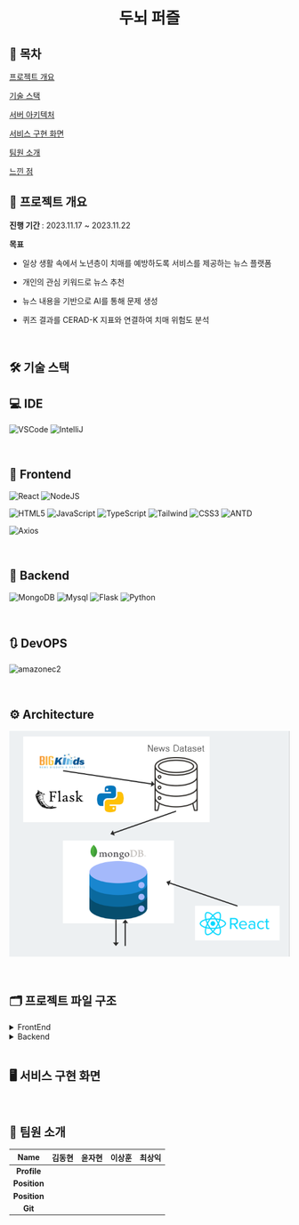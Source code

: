 <h1 align="center"> 두뇌 퍼즐 </h1>

## 📝 목차

[프로젝트 개요](#item-one)

[기술 스택](#item-three)

[서버 아키텍처](#item-four)

[서비스 구현 화면](#item-five)

[팀원 소개](#item-two)

[느낀 점](#item-end)

## 📖 프로젝트 개요

<a name="item-one"></a>

<div>

<strong>진행 기간 </strong>: 2023.11.17 ~ 2023.11.22

<strong>목표</strong>

- 일상 생활 속에서 노년층이 치매를 예방하도록 서비스를 제공하는 뉴스 플랫폼

- 개인의 관심 키워드로 뉴스 추천

- 뉴스 내용을 기반으로 AI를 통해 문제 생성

- 퀴즈 결과를 CERAD-K 지표와 연결하여 치매 위험도 분석

</div>

<br/>

## 🛠️ 기술 스택

<a name="item-three"></a>

## 💻 IDE

![VSCode](https://img.shields.io/badge/VisualStudioCode-007ACC?style=for-the-badge&logo=VisualStudioCode&logoColor=white)
![IntelliJ](https://img.shields.io/badge/intellijidea-000000?style=for-the-badge&logo=intellijidea&logoColor=white)

<br/>

## 📱 Frontend

![React](https://img.shields.io/badge/react-61DAFB?style=for-the-badge&logo=react&logoColor=white)
![NodeJS](https://img.shields.io/badge/node.js-6DA55F?style=for-the-badge&logo=node.js&logoColor=white)

![HTML5](https://img.shields.io/badge/html5-%23E34F26.svg?style=for-the-badge&logo=html5&logoColor=white)
![JavaScript](https://img.shields.io/badge/javascript-F7DF1E?style=for-the-badge&logo=javascript&logoColor=white)
![TypeScript](https://img.shields.io/badge/TypeScript-007ACC?style=for-the-badge&logo=typescript&logoColor=white)
![Tailwind](https://img.shields.io/badge/TailwindCSS-06B6D4?style=for-the-badge&logo=TailwindCSS&logoColor=white)
![CSS3](https://img.shields.io/badge/css3-%231572B6.svg?style=for-the-badge&logo=css3&logoColor=white)
![ANTD](https://img.shields.io/badge/antdesign-0170FE?style=for-the-badge&logo=antdesign&logoColor=white)

![Axios](https://img.shields.io/badge/axios-5A29E4?style=for-the-badge&logo=axios&logoColor=white)

<br/>

## 💾 Backend

![MongoDB](https://img.shields.io/badge/mongoDB-47A248?style=for-the-badge&logo=MongoDB&logoColor=white)
![Mysql](https://img.shields.io/badge/mysql-4479A1?style=for-the-badge&logo=mysql&logoColor=white)
![Flask](https://img.shields.io/badge/flask-%23000.svg?style=for-the-badge&logo=flask&logoColor=white)
![Python](https://img.shields.io/badge/python-3670A0?style=for-the-badge&logo=python&logoColor=ffdd54)

<br/>

## 🔃 DevOPS

![amazonec2](https://img.shields.io/badge/amazonec2-FF9900?style=for-the-badge&logo=amazonec2&logoColor=white)

<br/>

## ⚙️ Architecture

<a name="item-four"></a>

![아키텍처.png](README_assets/9cd8cf173c268b33a24b49d8c99046fd7ec96b85.png)

<br/>

## 🗂️ 프로젝트 파일 구조

<a name="item-five"></a>

<details>
<summary>FrontEnd</summary>

```
📦src
 ┣ 📂assets
 ┃ ┣ 📜art.png
 ┃ ┣ 📜bird.png
 ┃ ┣ 📜ear.png
 ┃ ┣ 📜hand.png
 ┃ ┣ 📜logo.png
 ┃ ┣ 📜main1.png
 ┃ ┣ 📜main2.png
 ┃ ┣ 📜main3.png
 ┃ ┣ 📜main4.png
 ┃ ┗ 📜path.jpg
 ┣ 📂components
 ┃ ┣ 📂quiz
 ┃ ┃ ┣ 📜J1.tsx
 ┃ ┃ ┣ 📜J2.tsx
 ┃ ┃ ┣ 📜J3.tsx
 ┃ ┃ ┣ 📜J4.tsx
 ┃ ┃ ┣ 📜J5.tsx
 ┃ ┃ ┣ 📜J6.tsx
 ┃ ┃ ┣ 📜J7.tsx
 ┃ ┃ ┣ 📜J8.tsx
 ┃ ┃ ┣ 📜J9.tsx
 ┃ ┃ ┣ 📜QuizStep.css
 ┃ ┃ ┗ 📜QuizStep.tsx
 ┃ ┣ 📂ui
 ┃ ┃ ┣ 📜backBtn.tsx
 ┃ ┃ ┣ 📜categoryBtn.tsx
 ┃ ┃ ┗ 📜titleBtn.tsx
 ┃ ┗ 📜Graph.tsx
 ┣ 📂pages
 ┃ ┣ 📜ListenNewsPage.tsx
 ┃ ┣ 📜ListenNewspaper.tsx
 ┃ ┣ 📜MainPage.tsx
 ┃ ┣ 📜ProfilePage.tsx
 ┃ ┣ 📜QuizPage.tsx
 ┃ ┣ 📜ReadNewsPage.tsx
 ┃ ┗ 📜ReadNewspaper.tsx
 ┣ 📂types
 ┃ ┗ 📜index.ts
 ┣ 📂utiles
 ┃ ┣ 📜api.ts
 ┃ ┗ 📜news.ts
 ┣ 📜App.css
 ┣ 📜App.test.tsx
 ┣ 📜App.tsx
 ┣ 📜index.css
 ┣ 📜index.tsx
 ┣ 📜react-app-env.d.ts
 ┣ 📜reportWebVitals.ts
 ┗ 📜setupTests.ts
```

</details>

<details>
<summary>Backend</summary>

```
📦back
 ┣ 📂tokenizer
 ┃ ┣ 📜merges.txt
 ┃ ┗ 📜vocab.json
 ┣ 📜.gitignore
 ┣ 📜app.py
 ┣ 📜category.json
 ┣ 📜clusters.py
 ┣ 📜db.py
 ┣ 📜dict.txt
 ┣ 📜models.py
 ┣ 📜question_generator.py
 ┣ 📜requirements.txt
 ┣ 📜score.py
 ┗ 📜tf-idf.py
```

</details>

<br/>

## 🖥️ 서비스 구현 화면

<a name="item-six"></a>

<br/>

## 👥 팀원 소개

<a name="item-two"></a>

| **Name**     | 김동현 | 윤자현 | 이상훈 | 최상익 |
|:------------:|:---:|:---:|:---:|:---:|
| **Profile**  |     |     |     |     |
| **Position** |     |     |     |     |
| **Position** |     |     |     |     |
| **Git**      |     |     |     |     |

<br/>

